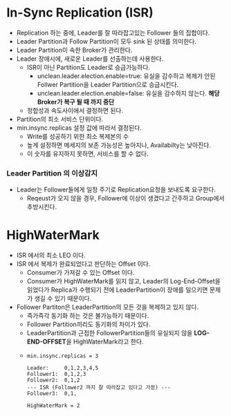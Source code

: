 # In-Sync Replication (ISR)
- Replication 하는 중에, Leader를 잘 따라잡고있는 Follower 들의 집합이다.
- Leader Partition과 Follow Partition이 모두 sink 된 상태를 의미한다.
- Leader Partition이 속한 Broker가 관리한다.
- Leader 장애시에, 새로운 Leader를 선출하는데 사용한다.
    - ISR이 아닌 Partition도 Leader로 승급가능하다.
        - unclean.leader.election.enable=true: 유실을 감수하고 복제가 안된 Follwer Partition을 Leader Partition으로 승급시킨다.
        - unclean.leader.election.enable=false: 유실을 감수하지 않는다. **해당 Broker가 복구 될 때 까지 중단**
    - 정합성과 속도사이에서 결정하면 된다.
- Partition의 최소 서비스 단위이다.
- min.insync.replicas 설정 값에 따라서 결정된다.
  - Write를 성공하기 위한 최소 복제본의 수
  - 높게 설정하면 메세지의 보존 가능성은 높아지나, Availabilty는 낮아진다.
  - 이 숫자를 유지하지 못하면, 서비스를 할 수 없다.

### Leader Partition 의 이상감지
- Leader는 Follower들에게 일정 주기로 Replication요청을 보내도록 요구한다.
    - Reqeust가 오지 않을 경우, Follower에 이상이 생겼다고 간주하고 Group에서 추방시킨다.

# HighWaterMark
- ISR 에서의 최소 LEO 이다.
- ISR 에서 복제가 완료되었다고 판단하는 Offset 이다.
    - Consumer가 가져갈 수 있는 Offset 이다.
    - Consumer가 HighWaterMark를 읽지 않고, Leader의 Log-End-Offset을 읽었다가
      Replica가 수행되기 전에 LeaderPartition이 장애를 일으키면 문제가 생길 수 있기 때문이다.
- Follower Partiton은 LeaderPartition의 모든 것을 복제하고 있지 않다.
    - 즉가즉각 동기화 하는 것은 불가능하기 때문이다.
    - Follower Partition끼리도 동기화의 차이가 있다.
    - LeaderPartition과 근접한 FollowerPartition들의 유실되지 않을 **LOG-END-OFFSET**을 HighWaterMark라고 한다.
    - ```text
      min.insync.replicas = 3
      
      Leader:     0,1,2,3,4,5
      Follower1:  0,1,2,3
      Follower2:  0,1,2
      --- ISR (Follower2 까지 잘 따라잡고 있다고 가정) ---
      Follower3:  0,1,
      
      HighWaterMark = 2
        ```